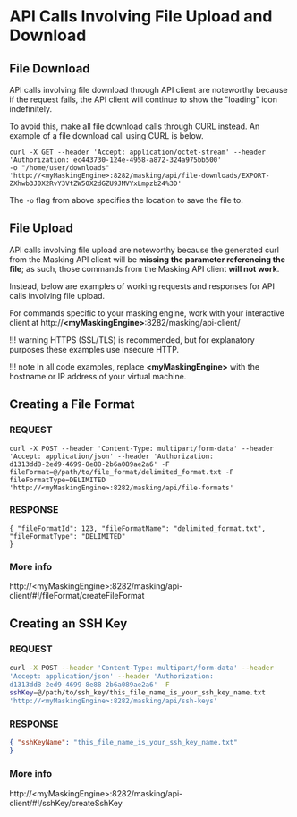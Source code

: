 # API Calls Involving File Upload and Download

## File Download
API calls involving file download through API client are noteworthy because if the request fails, the API client will continue to show the "loading"  icon indefinitely.

To avoid this, make all file download calls through CURL instead. An example of a file download call using CURL is below.

```
curl -X GET --header 'Accept: application/octet-stream' --header
'Authorization: ec443730-124e-4958-a872-324a975bb500'
-o "/home/user/downloads"
'http://<myMaskingEngine>:8282/masking/api/file-downloads/EXPORT-ZXhwb3J0X2RvY3VtZW50X2dGZU9JMVYxLmpzb24%3D'
```
The `-o` flag from above specifies the location to save the file to.
## File Upload
API calls involving file upload are noteworthy because the generated
curl from the Masking API client will be **missing the parameter
referencing the file**; as such, those commands from the Masking API
client **will not work**.

Instead, below are examples of working requests and responses for API
calls involving file upload.

For commands specific to your masking engine, work with your interactive
client at
http://**&lt;myMaskingEngine&gt;**:8282/masking/api-client/

!!! warning
    HTTPS (SSL/TLS) is recommended, but for explanatory purposes these examples use insecure HTTP.

!!! note
    In all code examples, replace **\<myMaskingEngine\>** with the hostname or IP address of your virtual machine.

## Creating a File Format

### **REQUEST**

```
curl -X POST --header 'Content-Type: multipart/form-data' --header
'Accept: application/json' --header 'Authorization:
d1313dd8-2ed9-4699-8e88-2b6a089ae2a6' -F
fileFormat=@/path/to/file_format/delimited_format.txt -F
fileFormatType=DELIMITED
'http://<myMaskingEngine>:8282/masking/api/file-formats'
```
### **RESPONSE**

```
{ "fileFormatId": 123, "fileFormatName": "delimited_format.txt",
"fileFormatType": "DELIMITED"
}
```

### **More info**

http://&lt;myMaskingEngine&gt;:8282/masking/api-client/#!/fileFormat/createFileFormat

## Creating an SSH Key

### **REQUEST**

``` bash
curl -X POST --header 'Content-Type: multipart/form-data' --header
'Accept: application/json' --header 'Authorization:
d1313dd8-2ed9-4699-8e88-2b6a089ae2a6' -F
sshKey=@/path/to/ssh_key/this_file_name_is_your_ssh_key_name.txt
'http://<myMaskingEngine>:8282/masking/api/ssh-keys'
```

### **RESPONSE**

``` json
{ "sshKeyName": "this_file_name_is_your_ssh_key_name.txt"
}
```

### **More info**

http://&lt;myMaskingEngine&gt;:8282/masking/api-client/#!/sshKey/createSshKey
